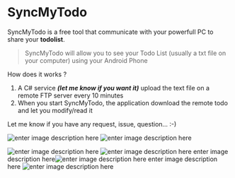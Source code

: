 
# SyncMyTodo
 
SyncMyTodo is a free tool that communicate with your powerfull PC to share your **todolist**.

 

> SyncMyTodo will allow you to see your Todo List (usually a txt file on your computer) using your Android Phone



How does it works ?
 1. A C# service ***(let me know if you want it)*** upload the text file on a remote FTP server every 10 minutes
 2. When you start SyncMyTodo, the application download the remote todo and let you modify/read it

Let me know if you have any request, issue, question... :-)

![enter image description here](https://image.noelshack.com/fichiers/2018/28/5/1531496456-37092794-10212399498561953-718131936484130816-n.png)
![enter image description here](https://image.noelshack.com/fichiers/2018/28/5/1531496309-37014476-10212399498041940-2659652347654832128-n.png)


![enter image description here](https://image.noelshack.com/fichiers/2018/28/5/1531496335-37024787-10212399498401949-7900933271200989184-n.png)
![enter image description here](https://image.noelshack.com/fichiers/2018/28/5/1531496332-37037717-10212399497841935-3877637714828328960-n.png)
enter image description here![enter image description here](https://image.noelshack.com/fichiers/2018/28/5/1531496321-37078095-10212399497201919-163935362635268096-n.png)
enter image description here
![enter image description here](https://image.noelshack.com/fichiers/2018/28/5/1531496459-36987943-10212399497921937-8170425847501553664-n.png)
